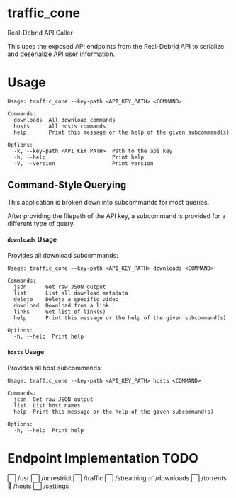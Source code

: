 # traffic_cone
Real-Debrid API Caller

This uses the exposed API endpoints from the Real-Debrid
API to serialize and deserialize API user information.

# Usage
```
Usage: traffic_cone --key-path <API_KEY_PATH> <COMMAND>

Commands:
  downloads  All download commands
  hosts      All hosts commands
  help       Print this message or the help of the given subcommand(s)

Options:
  -k, --key-path <API_KEY_PATH>  Path to the api key
  -h, --help                     Print help
  -V, --version                  Print version
```

## Command-Style Querying

This application is broken down into subcommands for most queries.

After providing the filepath of the API key, a subcommand is provided for a different type of query.

#### `downloads` Usage
Provides all download subcommands:
```
Usage: traffic_cone --key-path <API_KEY_PATH> downloads <COMMAND>

Commands:
  json      Get raw JSON output
  list      List all download metadata
  delete    Delete a specific video
  download  Download from a link
  links     Get list of link(s)
  help      Print this message or the help of the given subcommand(s)

Options:
  -h, --help  Print help
```

#### `hosts` Usage
Provides all host subcommands:
```
Usage: traffic_cone --key-path <API_KEY_PATH> hosts <COMMAND>

Commands:
  json  Get raw JSON output
  list  List host names
  help  Print this message or the help of the given subcommand(s)

Options:
  -h, --help  Print help
```

# Endpoint Implementation TODO
⬜ /usr
⬜ /unrestrict
⬜ /traffic
⬜ /streaming
✅ /downloads
⬜ /torrents
🚧 /hosts
⬜ /settings